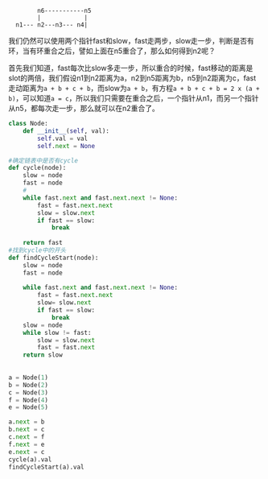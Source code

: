 ```
        n6-----------n5
        |            |
  n1--- n2---n3--- n4|

```

我们仍然可以使用两个指针fast和slow，fast走两步，slow走一步，判断是否有环，当有环重合之后，譬如上面在n5重合了，那么如何得到n2呢？

首先我们知道，fast每次比slow多走一步，所以重合的时候，fast移动的距离是slot的两倍，我们假设n1到n2距离为a，n2到n5距离为b，n5到n2距离为c，fast走动距离为`a + b + c + b`，而slow为`a + b`，有方程`a + b + c + b = 2 x (a + b)`，可以知道`a = c`，所以我们只需要在重合之后，一个指针从n1，而另一个指针从n5，都每次走一步，那么就可以在n2重合了。

```python
class Node:
    def __init__(self, val):
        self.val = val
        self.next = None

#确定链表中是否有cycle
def cycle(node):
    slow = node
    fast = node
    #
    while fast.next and fast.next.next != None:
        fast = fast.next.next
        slow = slow.next
        if fast == slow:
            break
    
    return fast
#找到cycle中的开头
def findCycleStart(node):
    slow = node
    fast = node
    
    while fast.next and fast.next.next != None:
        fast = fast.next.next
        slow= slow.next
        if fast == slow:
            break
    slow = node
    while slow != fast:
        slow = slow.next
        fast = fast.next
    return slow
        
    
a = Node(1)
b = Node(2)
c = Node(3)
f = Node(4)
e = Node(5)

a.next = b
b.next = c
c.next = f
f.next = e
e.next = c
cycle(a).val
findCycleStart(a).val
```